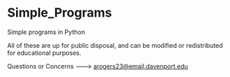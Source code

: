# Simple_Programs

Simple programs in Python

All of these are up for public disposal, and can be modified or redistributed for educational purposes.

Questions or Concerns ---> arogers23@email.davenport.edu
